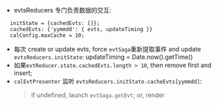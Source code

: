 -   evtsReducers 专门负责数据的交互:

```
  initState = {cachedEvts: []};
  cachedEvts: {'yymmdd': { evts, updateTiming }}
  calConfig.maxCache = 10;
```

-   每次 create or update evts, force `evtSaga`重新提取事件 and update `evtsReducers.initState`: updateTiming = Date.now().getTime()
-   如果`evtReducer.state.cachedEvts.length > 10`, then remove first and insert;
-   `calEvtPresenter` 监听 `evtsReducers.initState.cacheEvts[yymmdd]`:
    > if undefined, launch `evtSaga.getEvt`;
    > or, render

